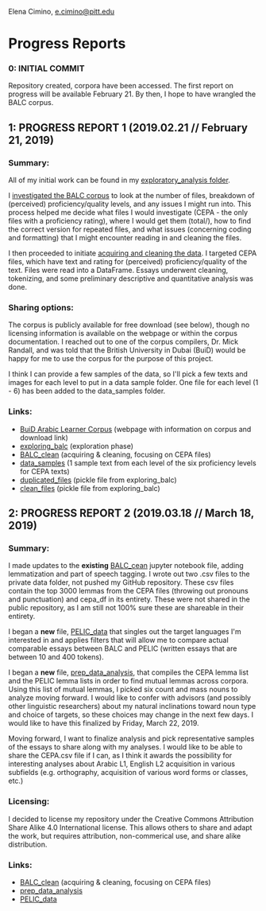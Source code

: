 Elena Cimino, e.cimino@pitt.edu

# Progress Reports

### 0: INITIAL COMMIT
Repository created, corpora have been accessed. The first report on progress will be available February 21. By then, I hope to have wrangled the BALC corpus.

## 1: PROGRESS REPORT 1 (2019.02.21 // February 21, 2019)
### Summary:
All of my initial work can be found in my [exploratory_analysis folder](https://github.com/Data-Science-for-Linguists-2019/ESL-Article-Acquisition/tree/master/exploratory-analysis).

I [investigated the BALC corpus](https://github.com/Data-Science-for-Linguists-2019/ESL-Article-Acquisition/blob/master/exploratory-analysis/exploring_balc.ipynb) to look at the number of files, breakdown of (perceived) proficiency/quality levels, and any issues I might run into. This process helped me decide what files I would investigate (CEPA - the only files with a proficiency rating), where I would get them (total/), how to find the correct version for repeated files, and what issues (concerning coding and formatting) that I might encounter reading in and cleaning the files.

I then proceeded to initiate [acquiring and cleaning the data](https://github.com/Data-Science-for-Linguists-2019/ESL-Article-Acquisition/blob/master/exploratory-analysis/BALC_clean.ipynb). I targeted CEPA files, which have text and rating for (perceived) proficiency/quality of the text. Files were read into a DataFrame. Essays underwent cleaning, tokenizing, and some preliminary descriptive and quantitative analysis was done.

### Sharing options:
The corpus is publicly available for free download (see below), though no licensing information is available on the webpage or within the corpus documentation. I reached out to one of the corpus compilers, Dr. Mick Randall, and was told that the British University in Dubai (BuiD) would be happy for me to use the corpus for the purpose of this project.

I think I can provide a few samples of the data, so I'll pick a few texts and images for each level to put in a data sample folder. One file for each level (1 - 6) has been added to the data_samples folder.

### Links:
- [BuiD Arabic Learner Corpus](http://www.buid.ac.ae/balc) (webpage with information on corpus and download link)
- [exploring_balc](https://github.com/Data-Science-for-Linguists-2019/ESL-Article-Acquisition/blob/master/exploratory-analysis/exploring_balc.ipynb) (exploration phase)
- [BALC_clean](https://github.com/Data-Science-for-Linguists-2019/ESL-Article-Acquisition/blob/master/exploratory-analysis/BALC_clean.ipynb) (acquiring & cleaning, focusing on CEPA files)
- [data_samples](https://github.com/Data-Science-for-Linguists-2019/ESL-Article-Acquisition/tree/master/data_samples) (1 sample text from each level of the six proficiency levels for CEPA texts)
- [duplicated_files](https://github.com/Data-Science-for-Linguists-2019/ESL-Article-Acquisition/blob/master/exploratory-analysis/duplicated_files.pickle) (pickle file from exploring_balc)
- [clean_files](https://github.com/Data-Science-for-Linguists-2019/ESL-Article-Acquisition/blob/master/exploratory-analysis/clean_files.pickle) (pickle file from exploring_balc)

## 2: PROGRESS REPORT 2 (2019.03.18 // March 18, 2019)
### Summary:
I made updates to the __existing__ [BALC_cean](https://github.com/Data-Science-for-Linguists-2019/ESL-Article-Acquisition/blob/master/exploratory-analysis/BALC_clean.ipynb) jupyter notebook file, adding lemmatization and part of speech tagging. I  wrote out two .csv files to the private data folder, not pushed my GitHub repository. These csv files contain the top 3000 lemmas from the CEPA files (throwing out pronouns and punctuation) and cepa_df in its entirety. These were not shared in the public repository, as I am still not 100% sure these are shareable in their entirety.

I began a __new__ file, [PELIC_data](https://github.com/Data-Science-for-Linguists-2019/ESL-Article-Acquisition/blob/master/exploratory-analysis/PELIC_data.ipynb) that singles out the target languages I'm interested in and applies filters that will allow me to compare actual comparable essays between BALC and PELIC (written essays that are between 10 and 400 tokens).

I began a __new__ file, [prep_data_analysis](https://github.com/Data-Science-for-Linguists-2019/ESL-Article-Acquisition/blob/master/exploratory-analysis/prep_data_analysis.ipynb), that compiles the CEPA lemma list and the PELIC lemma lists in order to find mutual lemmas across corpora. Using this list of mutual lemmas, I picked six count and mass nouns to analyze moving forward. I would like to confer with advisors (and possibly other linguistic researchers) about my natural inclinations toward noun type and choice of targets, so these choices may change in the next few days. I would like to have this finalized by Friday, March 22, 2019.

Moving forward, I want to finalize analysis and pick representative samples of the essays to share along with my analyses. I would like to be able to share the CEPA.csv file if I can, as I think it awards the possibility for interesting analyses about Arabic L1, English L2 acquisition in various subfields (e.g. orthography, acquisition of various word forms or classes, etc.)

### Licensing:
I decided to license my repository under the Creative Commons Attribution Share Alike 4.0 International license. This allows others to share and adapt the work, but requires attribution, non-commerical use, and share alike distribution.

### Links:
- [BALC_clean](https://github.com/Data-Science-for-Linguists-2019/ESL-Article-Acquisition/blob/master/exploratory-analysis/BALC_clean.ipynb) (acquiring & cleaning, focusing on CEPA files)
- [prep_data_analysis](https://github.com/Data-Science-for-Linguists-2019/ESL-Article-Acquisition/blob/master/exploratory-analysis/prep_data_analysis.ipynb)
- [PELIC_data](https://github.com/Data-Science-for-Linguists-2019/ESL-Article-Acquisition/blob/master/exploratory-analysis/PELIC_data.ipynb)

